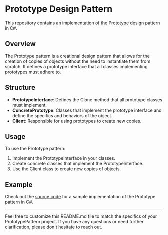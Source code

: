 # Prototype Design Pattern

This repository contains an implementation of the Prototype design pattern in C#.

## Overview

The Prototype pattern is a creational design pattern that allows for the creation of copies of objects without the need to instantiate them from scratch. It defines a prototype interface that all classes implementing prototypes must adhere to.

## Structure

- **PrototypeInterface**: Defines the Clone method that all prototype classes must implement.
- **ConcretePrototype**: Classes that implement the prototype interface and define the specifics and behaviors of the object.
- **Client**: Responsible for using prototypes to create new copies.

## Usage

To use the Prototype pattern:
1. Implement the PrototypeInterface in your classes.
2. Create concrete classes that implement the PrototypeInterface.
3. Use the Client class to create new copies of objects.

## Example

Check out the [source code](src/PrototypePattern) for a sample implementation of the Prototype pattern in C#.

---

Feel free to customize this README.md file to match the specifics of your PrototypePattern project. If you have any questions or need further clarification, please don't hesitate to reach out.